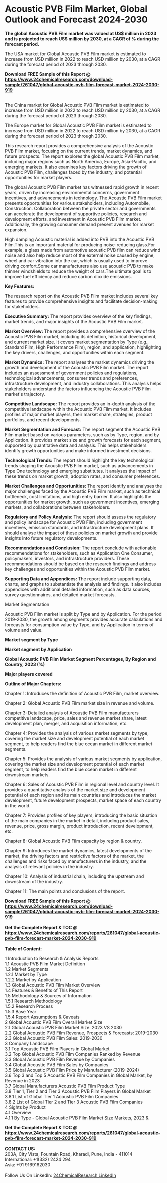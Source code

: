 <h1>Acoustic PVB Film Market, Global Outlook and Forecast 2024-2030</h1><p><strong>The global Acoustic PVB Film market was valued at US$ million in 2023 and is projected to reach US$ million by 2030, at a CAGR of % during the forecast period.</strong></p><p>
</p><p>The USA market for Global Acoustic PVB Film market is estimated to increase from USD million in 2022 to reach USD million by 2030, at a CAGR during the forecast period of 2023 through 2030.</p><div><b>Download FREE Sample of this Report @ 
            <a href="https://www.24chemicalresearch.com/download-sample/261047/global-acoustic-pvb-film-forecast-market-2024-2030-919">
            https://www.24chemicalresearch.com/download-sample/261047/global-acoustic-pvb-film-forecast-market-2024-2030-919</a></b></div><br><p>
</p><p>The China market for Global Acoustic PVB Film market is estimated to increase from USD million in 2022 to reach USD million by 2030, at a CAGR during the forecast period of 2023 through 2030.</p><p>
</p><p>The Europe market for Global Acoustic PVB Film market is estimated to increase from USD million in 2022 to reach USD million by 2030, at a CAGR during the forecast period of 2023 through 2030.</p><p>
</p><p>This research report provides a comprehensive analysis of the Acoustic PVB Film market, focusing on the current trends, market dynamics, and future prospects. The report explores the global Acoustic PVB Film market, including major regions such as North America, Europe, Asia-Pacific, and emerging markets. It also examines key factors driving the growth of Acoustic PVB Film, challenges faced by the industry, and potential opportunities for market players.</p><p>
The global Acoustic PVB Film market has witnessed rapid growth in recent years, driven by increasing environmental concerns, government incentives, and advancements in technology. The Acoustic PVB Film market presents opportunities for various stakeholders, including Automobile, Construction. Collaboration between the private sector and governments can accelerate the development of supportive policies, research and development efforts, and investment in Acoustic PVB Film market. Additionally, the growing consumer demand present avenues for market expansion.</p><p>
High damping Acoustic material is added into PVB into the Acoustic PVB Film.This is an important material for producing noise-reducing glass.For example, a glass made from automotive acoustic PVB film can reduce wind noise and also help reduce most of the external noise caused by engine, wheel and car vibration into the car, which is usually used to improve driving comfort.Some car manufacturers also use acoustic PVB to make thinner windshields to reduce the weight of cars.The ultimate goal is to improve fuel efficiency and reduce carbon dioxide emissions.</p><p>
<strong>Key Features:</strong></p><p>
The research report on the Acoustic PVB Film market includes several key features to provide comprehensive insights and facilitate decision-making for stakeholders.</p><p>
<strong>Executive Summary:</strong> The report provides overview of the key findings, market trends, and major insights of the Acoustic PVB Film market.</p><p>
<strong>Market Overview: </strong>The report provides a comprehensive overview of the Acoustic PVB Film market, including its definition, historical development, and current market size. It covers market segmentation by Type (e.g., Standard Film, High Performance Film), region, and application, highlighting the key drivers, challenges, and opportunities within each segment.</p><p>
<strong>Market Dynamics:</strong> The report analyses the market dynamics driving the growth and development of the Acoustic PVB Film market. The report includes an assessment of government policies and regulations, technological advancements, consumer trends and preferences, infrastructure development, and industry collaborations. This analysis helps stakeholders understand the factors influencing the Acoustic PVB Film market's trajectory.</p><p>
<strong>Competitive Landscape:</strong> The report provides an in-depth analysis of the competitive landscape within the Acoustic PVB Film market. It includes profiles of major market players, their market share, strategies, product portfolios, and recent developments.</p><p>
<strong>Market Segmentation and Forecast:</strong> The report segment the Acoustic PVB Film market based on various parameters, such as by Type, region, and by Application. It provides market size and growth forecasts for each segment, supported by quantitative data and analysis. This helps stakeholders identify growth opportunities and make informed investment decisions.</p><p>
<strong>Technological Trends: </strong>The report should highlight the key technological trends shaping the Acoustic PVB Film market, such as advancements in Type One technology and emerging substitutes. It analyses the impact of these trends on market growth, adoption rates, and consumer preferences.</p><p>
<strong>Market Challenges and Opportunities: </strong>The report identify and analyses the major challenges faced by the Acoustic PVB Film market, such as technical bottleneck, cost limitations, and high entry barrier. It also highlights the opportunities for market growth, such as government incentives, emerging markets, and collaborations between stakeholders.</p><p>
<strong>Regulatory and Policy Analysis: </strong>The report should assess the regulatory and policy landscape for Acoustic PVB Film, including government incentives, emission standards, and infrastructure development plans. It should analyse the impact of these policies on market growth and provide insights into future regulatory developments.</p><p>
<strong>Recommendations and Conclusion: </strong>The report conclude with actionable recommendations for stakeholders, such as Application One Consumer, policymakers, investors, and infrastructure providers. These recommendations should be based on the research findings and address key challenges and opportunities within the Acoustic PVB Film market.</p><p>
<strong>Supporting Data and Appendices: </strong>The report include supporting data, charts, and graphs to substantiate the analysis and findings. It also includes appendices with additional detailed information, such as data sources, survey questionnaires, and detailed market forecasts.</p><p>
Market Segmentation</p><p>
Acoustic PVB Film market is split by Type and by Application. For the period 2019-2030, the growth among segments provides accurate calculations and forecasts for consumption value by Type, and by Application in terms of volume and value.</p><p>
<strong>Market segment by Type</strong></p><p>
</p><p>
</p><p><strong>Market segment by Application</strong></p><p>
</p><p>
</p><p><strong>Global Acoustic PVB Film Market Segment Percentages, By Region and Country, 2023 (%)</strong></p><p>
</p><p>
</p><p></p><p>
</p><p><strong>Major players covered</strong></p><p>
</p><p>
</p><p><strong>Outline of Major Chapters:</strong></p><p>
Chapter 1: Introduces the definition of Acoustic PVB Film, market overview.</p><p>
Chapter 2: Global Acoustic PVB Film market size in revenue and volume.</p><p>
Chapter 3: Detailed analysis of Acoustic PVB Film manufacturers competitive landscape, price, sales and revenue market share, latest development plan, merger, and acquisition information, etc.</p><p>
Chapter 4: Provides the analysis of various market segments by type, covering the market size and development potential of each market segment, to help readers find the blue ocean market in different market segments.</p><p>
Chapter 5: Provides the analysis of various market segments by application, covering the market size and development potential of each market segment, to help readers find the blue ocean market in different downstream markets.</p><p>
Chapter 6: Sales of Acoustic PVB Film in regional level and country level. It provides a quantitative analysis of the market size and development potential of each region and its main countries and introduces the market development, future development prospects, market space of each country in the world.</p><p>
Chapter 7: Provides profiles of key players, introducing the basic situation of the main companies in the market in detail, including product sales, revenue, price, gross margin, product introduction, recent development, etc.</p><p>
Chapter 8: Global Acoustic PVB Film capacity by region &amp; country.</p><p>
Chapter 9: Introduces the market dynamics, latest developments of the market, the driving factors and restrictive factors of the market, the challenges and risks faced by manufacturers in the industry, and the analysis of relevant policies in the industry.</p><p>
Chapter 10: Analysis of industrial chain, including the upstream and downstream of the industry.</p><p>
Chapter 11: The main points and conclusions of the report.</p><div><b>Download FREE Sample of this Report @ 
            <a href="https://www.24chemicalresearch.com/download-sample/261047/global-acoustic-pvb-film-forecast-market-2024-2030-919">
            https://www.24chemicalresearch.com/download-sample/261047/global-acoustic-pvb-film-forecast-market-2024-2030-919</a></b></div><br><div><b>Get the Complete Report & TOC @ 
            <a href="https://www.24chemicalresearch.com/reports/261047/global-acoustic-pvb-film-forecast-market-2024-2030-919">
            https://www.24chemicalresearch.com/reports/261047/global-acoustic-pvb-film-forecast-market-2024-2030-919</a></b></div><br>
            <b>Table of Content:</b><p>1 Introduction to Research & Analysis Reports<br />
    1.1 Acoustic PVB Film Market Definition<br />
    1.2 Market Segments<br />
        1.2.1 Market by Type<br />
        1.2.2 Market by Application<br />
    1.3 Global Acoustic PVB Film Market Overview<br />
    1.4 Features & Benefits of This Report<br />
    1.5 Methodology & Sources of Information<br />
        1.5.1 Research Methodology<br />
        1.5.2 Research Process<br />
        1.5.3 Base Year<br />
        1.5.4 Report Assumptions & Caveats<br />
2 Global Acoustic PVB Film Overall Market Size<br />
    2.1 Global Acoustic PVB Film Market Size: 2023 VS 2030<br />
    2.2 Global Acoustic PVB Film Revenue, Prospects & Forecasts: 2019-2030<br />
    2.3 Global Acoustic PVB Film Sales: 2019-2030<br />
3 Company Landscape<br />
    3.1 Top Acoustic PVB Film Players in Global Market<br />
    3.2 Top Global Acoustic PVB Film Companies Ranked by Revenue<br />
    3.3 Global Acoustic PVB Film Revenue by Companies<br />
    3.4 Global Acoustic PVB Film Sales by Companies<br />
    3.5 Global Acoustic PVB Film Price by Manufacturer (2019-2024)<br />
    3.6 Top 3 and Top 5 Acoustic PVB Film Companies in Global Market, by Revenue in 2023<br />
    3.7 Global Manufacturers Acoustic PVB Film Product Type<br />
    3.8 Tier 1, Tier 2 and Tier 3 Acoustic PVB Film Players in Global Market<br />
        3.8.1 List of Global Tier 1 Acoustic PVB Film Companies<br />
        3.8.2 List of Global Tier 2 and Tier 3 Acoustic PVB Film Companies<br />
4 Sights by Product<br />
    4.1 Overview<br />
        4.1.1 By Type - Global Acoustic PVB Film Market Size Markets, 2023 &</p><div><b>Get the Complete Report & TOC @ 
            <a href="https://www.24chemicalresearch.com/reports/261047/global-acoustic-pvb-film-forecast-market-2024-2030-919">
            https://www.24chemicalresearch.com/reports/261047/global-acoustic-pvb-film-forecast-market-2024-2030-919</a></b></div><br><b>CONTACT US:</b><br>
            203A, City Vista, Fountain Road, Kharadi, Pune, India - 411014<br>
            International: +1(332) 2424 294<br>
            Asia: +91 9169162030 <br><br>
            Follow Us On LinkedIn: <a href="https://www.linkedin.com/company/24chemicalresearch/">24ChemicalResearch LinkedIn</a>